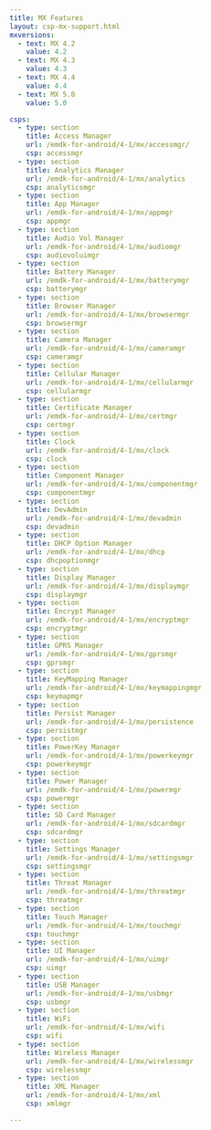 ```yaml
---
title: MX Features
layout: csp-mx-support.html
mxversions:
  - text: MX 4.2
    value: 4.2
  - text: MX 4.3
    value: 4.3
  - text: MX 4.4
    value: 4.4
  - text: MX 5.0
    value: 5.0

csps:
  - type: section
    title: Access Manager
    url: /emdk-for-android/4-1/mx/accessmgr/
    csp: accessmgr
  - type: section
    title: Analytics Manager
    url: /emdk-for-android/4-1/mx/analytics
    csp: analyticsmgr
  - type: section
    title: App Manager
    url: /emdk-for-android/4-1/mx/appmgr
    csp: appmgr
  - type: section
    title: Audio Vol Manager
    url: /emdk-for-android/4-1/mx/audiomgr
    csp: audiovoluimgr
  - type: section
    title: Battery Manager
    url: /emdk-for-android/4-1/mx/batterymgr
    csp: batterymgr
  - type: section
    title: Browser Manager
    url: /emdk-for-android/4-1/mx/browsermgr
    csp: browsermgr
  - type: section
    title: Camera Manager
    url: /emdk-for-android/4-1/mx/cameramgr
    csp: cameramgr
  - type: section
    title: Cellular Manager
    url: /emdk-for-android/4-1/mx/cellularmgr
    csp: cellularmgr
  - type: section
    title: Certificate Manager
    url: /emdk-for-android/4-1/mx/certmgr
    csp: certmgr
  - type: section
    title: Clock
    url: /emdk-for-android/4-1/mx/clock
    csp: clock
  - type: section
    title: Component Manager
    url: /emdk-for-android/4-1/mx/componentmgr
    csp: componentmgr
  - type: section
    title: DevAdmin 
    url: /emdk-for-android/4-1/mx/devadmin
    csp: devadmin
  - type: section
    title: DHCP Option Manager 
    url: /emdk-for-android/4-1/mx/dhcp
    csp: dhcpoptionmgr
  - type: section
    title: Display Manager 
    url: /emdk-for-android/4-1/mx/displaymgr
    csp: displaymgr
  - type: section
    title: Encrypt Manager 
    url: /emdk-for-android/4-1/mx/encryptmgr
    csp: encryptmgr
  - type: section
    title: GPRS Manager 
    url: /emdk-for-android/4-1/mx/gprsmgr
    csp: gprsmgr
  - type: section
    title: KeyMapping Manager 
    url: /emdk-for-android/4-1/mx/keymappingmgr
    csp: keymapmgr
  - type: section
    title: Persist Manager 
    url: /emdk-for-android/4-1/mx/persistence
    csp: persistmgr
  - type: section
    title: PowerKey Manager 
    url: /emdk-for-android/4-1/mx/powerkeymgr
    csp: powerkeymgr
  - type: section
    title: Power Manager 
    url: /emdk-for-android/4-1/mx/powermgr
    csp: powermgr
  - type: section
    title: SD Card Manager 
    url: /emdk-for-android/4-1/mx/sdcardmgr
    csp: sdcardmgr
  - type: section
    title: Settings Manager 
    url: /emdk-for-android/4-1/mx/settingsmgr
    csp: settingsmgr
  - type: section
    title: Threat Manager 
    url: /emdk-for-android/4-1/mx/threatmgr
    csp: threatmgr
  - type: section
    title: Touch Manager 
    url: /emdk-for-android/4-1/mx/touchmgr
    csp: touchmgr
  - type: section
    title: UI Manager 
    url: /emdk-for-android/4-1/mx/uimgr
    csp: uimgr
  - type: section
    title: USB Manager 
    url: /emdk-for-android/4-1/mx/usbmgr
    csp: usbmgr
  - type: section
    title: WiFi 
    url: /emdk-for-android/4-1/mx/wifi
    csp: wifi
  - type: section
    title: Wireless Manager 
    url: /emdk-for-android/4-1/mx/wirelessmgr
    csp: wirelessmgr
  - type: section
    title: XML Manager 
    url: /emdk-for-android/4-1/mx/xml
    csp: xmlmgr

---
```

 